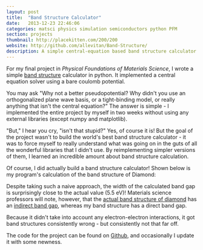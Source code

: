 ```yaml
---
layout: post
title:  "Band Structure Calculator"
date:   2013-12-23 22:46:06
categories: matsci physics simulation semiconductors python PFM
section: projects
thumbnail: http://placekitten.com/200/200
website: http://github.com/allevitan/Band-Structure/
description: A simple central-equation based band structure calculator made for a computational materials science class.
---
```


For my final project in *Physical Foundations of Materials Science*, I wrote a simple [band structure](http://en.wikipedia.org/wiki/Electronic_band_structure) calculator in python. It implemented a central equation solver using a bare coulomb potential.

You may ask "Why not a better pseudopotential? Why didn't you use an orthogonalized plane wave basis, or a tight-binding model, or really anything that isn't the central equation?" The answer is simple - I implemented the entire project by myself in two weeks without using any external libraries (except numpy and matplotlib).

"But," I hear you cry, "isn't that stupid?" Yes, of course it is! But the goal of the project wasn't to build the world's best band structure calculator - it was to force myself to really understand what was going on in the guts of all the wonderful libraries that I didn't use. By reimplementing simpler versions of them, I learned an incredible amount about band structure calculation.

Of course, I did actually build a band structure calculator! Shown below is my program's calculation of the band structure of Diamond:


Despite taking such a naive approach, the width of the calculated band gap is surprisingly close to the actual value (5.5 eV)! Materials science professors will note, however, that the [actual band structure of diamond](http://www.nextnano.com/nextnano3/images/tutorial/1DTightBinding_bulk_GaAs_GaP/BandStructureC_Vogl.jpg) has an [indirect band gap](http://en.wikipedia.org/wiki/Direct_and_indirect_band_gaps), whereas my band structure has a direct band gap.

Because it didn't take into account any electron-electron interactions, it got band structures consistently wrong - but consistently not that far off.

The code for the project can be found on [Github](http://github.com/allevitan/Band-Structure), and occasionally I update it with some newness.
